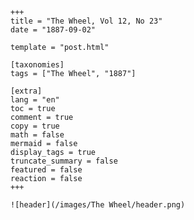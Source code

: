 
    +++
    title = "The Wheel, Vol 12, No 23"
    date = "1887-09-02"

    template = "post.html"

    [taxonomies]
    tags = ["The Wheel", "1887"]

    [extra]
    lang = "en"
    toc = true
    comment = true
    copy = true
    math = false
    mermaid = false
    display_tags = true
    truncate_summary = false
    featured = false
    reaction = false
    +++

    ![header](/images/The Wheel/header.png)

    